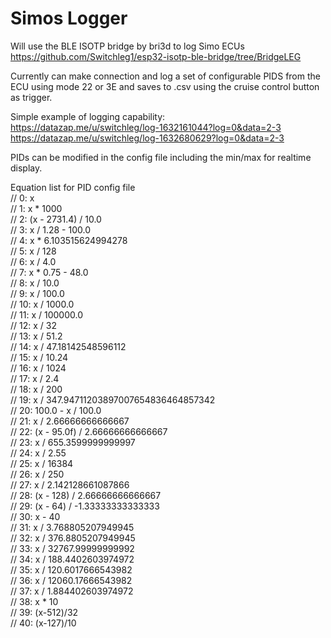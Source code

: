 # Simos Logger

Will use the BLE ISOTP bridge by bri3d to log Simo ECUs https://github.com/Switchleg1/esp32-isotp-ble-bridge/tree/BridgeLEG

Currently can make connection and log a set of configurable PIDS from the ECU using mode 22 or 3E and saves to .csv using the cruise control button as trigger.

Simple example of logging capability:<br />
https://datazap.me/u/switchleg/log-1632161044?log=0&data=2-3<br />
https://datazap.me/u/switchleg/log-1632680629?log=0&data=2-3<br />

PIDs can be modified in the config file including the min/max for realtime display.

Equation list for PID config file<br />
//  0: x <br />
//  1: x * 1000<br />
//  2: (x - 2731.4) / 10.0<br />
//  3: x / 1.28 - 100.0<br />
//  4: x * 6.103515624994278<br />
//  5: x / 128<br />
//  6: x / 4.0<br />
//  7: x * 0.75 - 48.0<br />
//  8: x / 10.0<br />
//  9: x / 100.0<br />
// 10: x / 1000.0<br />
// 11: x / 100000.0<br />
// 12: x / 32<br />
// 13: x / 51.2<br />
// 14: x / 47.18142548596112<br />
// 15: x / 10.24<br />
// 16: x / 1024<br />
// 17: x / 2.4<br />
// 18: x / 200<br />
// 19: x / 347.94711203897007654836464857342<br />
// 20: 100.0 - x / 100.0<br />
// 21: x / 2.66666666666667<br />
// 22: (x - 95.0f) / 2.66666666666667<br />
// 23: x / 655.3599999999997<br />
// 24: x / 2.55<br />
// 25: x / 16384<br />
// 26: x / 250<br />
// 27: x / 2.142128661087866<br />
// 28: (x - 128) / 2.66666666666667<br />
// 29: (x - 64) / -1.33333333333333<br />
// 30: x - 40<br />
// 31: x / 3.768805207949945<br />
// 32: x / 376.8805207949945<br />
// 33: x / 32767.99999999992<br />
// 34: x / 188.4402603974972<br />
// 35: x / 120.6017666543982<br />
// 36: x / 12060.17666543982<br />
// 37: x / 1.884402603974972<br />
// 38: x * 10<br />
// 39: (x-512)/32<br />
// 40: (x-127)/10<br />

